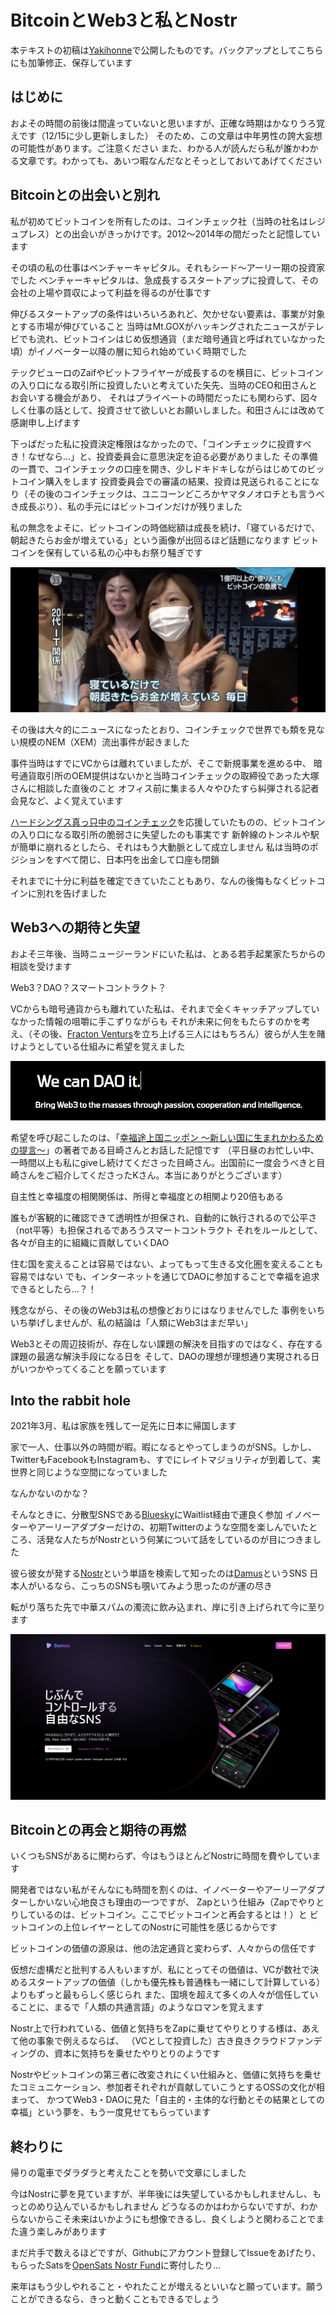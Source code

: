 # BitcoinとWeb3と私とNostr

本テキストの初稿は[Yakihonne](https://yakihonne.com/article/naddr1qq2hgdfe09a9v3nhvae5jaz8v56yjepkvdm4yq3qm78s5eqv8l7snc5nnxdvlgue6pt5epgplndtem99quhwyptas7jsxpqqqp65w5c0e84)で公開したものです。バックアップとしてこちらにも加筆修正、保存しています

## はじめに
およその時間の前後は間違っていないと思いますが、正確な時期はかなりうろ覚えです（12/15に少し更新しました）
そのため、この文章は中年男性の誇大妄想の可能性があります。ご注意ください
また、わかる人が読んだら私が誰かわかる文章です。わかっても、あいつ暇なんだなとそっとしておいてあげてください

## Bitcoinとの出会いと別れ
私が初めてビットコインを所有したのは、コインチェック社（当時の社名はレジュプレス）との出会いがきっかけです。2012〜2014年の間だったと記憶しています

その頃の私の仕事はベンチャーキャピタル。それもシード〜アーリー期の投資家でした
ベンチャーキャピタルは、急成長するスタートアップに投資して、その会社の上場や買収によって利益を得るのが仕事です

伸びるスタートアップの条件はいろいろあれど、欠かせない要素は、事業が対象とする市場が伸びていること
当時はMt.GOXがハッキングされたニュースがテレビでも流れ、ビットコインはじめ仮想通貨（まだ暗号通貨と呼ばれていなかった頃）がイノベーター以降の層に知られ始めていく時期でした

テックビューロのZaifやビットフライヤーが成長するのを横目に、ビットコインの入り口になる取引所に投資したいと考えていた矢先、当時のCEO和田さんとお会いする機会があり、
それはプライベートの時間だったにも関わらず、図々しく仕事の話として、投資させて欲しいとお願いしました。和田さんには改めて感謝申し上げます

下っぱだった私に投資決定権限はなかったので、「コインチェックに投資すべき！なぜなら...」と、投資委員会に意思決定を迫る必要がありました
その準備の一貫で、コインチェックの口座を開き、少しドキドキしながらはじめてのビットコイン購入をします
投資委員会での審議の結果、投資は見送られることになり（その後のコインチェックは、ユニコーンどころかヤマタノオロチとも言うべき成長ぶり）、私の手元にはビットコインだけが残りました

私の無念をよそに、ビットコインの時価総額は成長を続け、「寝ているだけで、朝起きたらお金が増えている」という画像が出回るほど話題になります
ビットコインを保有している私の心中もお祭り騒ぎです

![寝ているだけで、朝起きたらお金が増えている](img/bitcoin.jpg)

その後は大々的にニュースになったとおり、コインチェックで世界でも類を見ない規模のNEM（XEM）流出事件が起きました

事件当時はすでにVCからは離れていましたが、そこで新規事業を進める中、
暗号通貨取引所のOEM提供はないかと当時コインチェックの取締役であった大塚さんに相談した直後のこと
オフィス前に集まる人々やひたすら糾弾される記者会見など、よく覚えています

[ハードシングス真っ只中のコインチェック](https://logmi.jp/business/articles/260622)を応援していたものの、ビットコインの入り口になる取引所の脆弱さに失望したのも事実です
新幹線のトンネルや駅が簡単に崩れるとしたら、それはもう大動脈として成立しません
私は当時のポジションをすべて閉じ、日本円を出金して口座も閉鎖

それまでに十分に利益を確定できていたこともあり、なんの後悔もなくビットコインに別れを告げました

## Web3への期待と失望
およそ三年後、当時ニュージーランドにいた私は、とある若手起業家たちからの相談を受けます

Web3？DAO？スマートコントラクト？

VCからも暗号通貨からも離れていた私は、それまで全くキャッチアップしていなかった情報の咀嚼に手こずりながらも
それが未来に何をもたらすのかを考え、（その後、[Fracton Venturs](https://fracton.ventures/)を立ち上げる三人にはもちろん）彼らが人生を賭けようとしている仕組みに希望を覚えました

![fractonventures](/img/fractonheader.png)

希望を呼び起こしたのは、「[幸福途上国ニッポン 〜新しい国に生まれかわるための提言〜](https://honto.jp/netstore/pd-review_0603415001.html)」の著者である目崎さんとお話した記憶です
（平日昼のお忙しい中、一時間以上も私にgiveし続けてくださった目崎さん。出国前に一度会うべきと目崎さんをご紹介してくださったKさん。本当にありがとうございます）

自主性と幸福度の相関関係は、所得と幸福度との相関より20倍もある

誰もが客観的に確認できて透明性が担保され、自動的に執行されるので公平さ（not平等）も担保されるであろうスマートコントラクト
それをルールとして、各々が自主的に組織に貢献していくDAO

住む国を変えることは容易ではない、よってもって生きる文化圏を変えることも容易ではない
でも、インターネットを通じてDAOに参加することで幸福を追求できるとしたら...？！

残念ながら、その後のWeb3は私の想像どおりにはなりませんでした
事例をいちいち挙げしませんが、私の結論は「人類にWeb3はまだ早い」

Web3とその周辺技術が、存在しない課題の解決を目指すのではなく、存在する課題の最適な解決手段になる日を
そして、DAOの理想が理想通り実現される日がいつかやってくることを願っています

## Into the rabbit hole
2021年3月、私は家族を残して一足先に日本に帰国します

家で一人、仕事以外の時間が暇。暇になるとやってしまうのがSNS。しかし、TwitterもFacebookもInstagramも、すでにレイトマジョリティが到着して、実世界と同じような空間になっていました

なんかないのかな？

そんなときに、分散型SNSである[Bluesky](https://bsky.app/)にWaitlist経由で運良く参加
イノベーターやアーリーアダプターだけの、初期Twitterのような空間を楽しんでいたところ、活発な人たちがNostrという何某について話をしているのが目につきました

彼ら彼女が発する[Nostr](https://nostr.com/)という単語を検索して知ったのは[Damus](https://damus.io/)というSNS
日本人がいるなら、こっちのSNSも覗いてみよう思ったのが運の尽き

転がり落ちた先で中華スパムの濁流に飲み込まれ、岸に引き上げられて今に至ります

![damus](img/damusview.png)

## Bitcoinとの再会と期待の再燃
いくつもSNSがあるに関わらず、今はもうほとんどNostrに時間を費やしています

開発者ではない私がそんなにも時間を割くのは、イノベーターやアーリーアダプターしかいない心地良さも理由の一つですが、
Zapという仕組み（Zapでやりとりしているのは、ビットコイン。ここでビットコインと再会するとは！）と
ビットコインの上位レイヤーとしてのNostrに可能性を感じるからです

ビットコインの価値の源泉は、他の法定通貨と変わらず、人々からの信任です

仮想だ虚構だと批判する人もいますが、私にとってその価値は、VCが数社で決めるスタートアップの価値（しかも優先株も普通株も一緒にして計算している）よりもずっと最もらしく感じられ
また、国境を超えて多くの人々が信任していることに、まるで「人類の共通言語」のようなロマンを覚えます

Nostr上で行われている、価値と気持ちをZapに乗せてやりとりする様は、あえて他の事象で例えるならば、
（VCとして投資した）古き良きクラウドファンディングの、資本に気持ちを乗せたやりとりのようです

Nostrやビットコインの第三者に改変されにくい仕組みと、価値に気持ちを乗せたコミュニケーション、参加者それぞれが貢献していこうとするOSSの文化が相まって、
かつてWeb3・DAOに見た「自主的・主体的な行動とその結果としての幸福」という夢を、もう一度見せてもらっています

## 終わりに
帰りの電車でダラダラと考えたことを勢いで文章にしました

今はNostrに夢を見ていますが、半年後には失望しているかもしれませんし、もっとのめり込んでいるかもしれません
どうなるのかはわからないですが、わからないからこそ未来はいかようにも想像できるし、良くしようと関わることでまた違う楽しみがあります

まだ片手で数えるほどですが、Githubにアカウント登録してIssueをあげたり、もらったSatsを[OpenSats Nostr Fund](https://opensats.org/projects/nostr)に寄付したり...

来年はもう少しやれること・やれたことが増えるといいなと願っています。願うことができるなら、きっと動くこともできるでしょう
